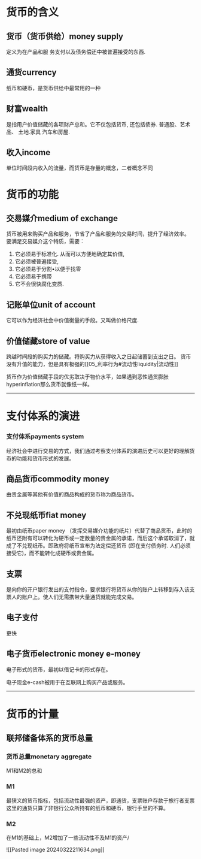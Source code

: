 
# 货币的含义

## 货币（货币供给）money supply

定义为在产品和服 务支付以及债务偿还中被普遍接受的东西. 

## 通货currency

纸币和硬币，是货币供给中最常用的一种

## 财富wealth

是指用户价值储藏的各项财产总和。它不仅包括货币, 还包括债券. 普通股、艺术品、 土地.家具 汽车和房屋.

## 收入income

单位时间段内收入的流量，而货币是存量的概念，二者概念不同

# 货币的功能

## 交易媒介medium of exchange

货币被用来购买产品和服务，节省了产品和服务的交易时间，提升了经济效率。
要满足交易媒介这个特质，需要：
1. 它必须易于标准化. 从而可以方便地确定其价值, 
2. 它必须被普遍接受, 
3. 它必须易于分割•以便于找零
4. 它必须易于携带
5. 它不会很快腐化变质.

## 记账单位unit of account

它可以作为经济社会中价值衡量的手段。又叫做价格尺度.

## 价值储藏store of value

跨越时间段的购买力的储藏。将购买力从获得收入之日起储蓄到支出之日。
货币没有升值的能力，但是具有极强的[[05_利率行为#流动性liquidity|流动性]]

货币作为价值储藏手段的优劣取决于物价水平，如果遇到恶性通货膨胀hyperinflation那么货币就像纸一样。

---

# 支付体系的演进

### 支付体系payments system

经济社会中进行交易的方式，我们通过考察支付体系的演进历史可以更好的理解货币的功能和货币形式的发展。

## 商品货币commodity money

由贵金属等其他有价值的商品构成的货币称为商品货币。

## 不兑现纸币fiat money

最初由纸币paper money （发挥交易媒介功能的纸片）代替了商品货币，此时的纸币还附有可以转化为硬币或一定数量的贵金属的承诺，而后这个承诺取消了，就成了不兑现纸币。即政府将纸币宣布为法定偿还货币 (即在支付债务时. 人们必须接受它)，而不能转化成硬币或贵金属。

## 支票

是向你的开户银行发出的支付指令，要求银行将货币从你的账户上转移到存入该支票人的账户上。使人们无需携带大量通货就能完成交易。

## 电子支付

更快

## 电子货币electronic money e-money

电子形式的货币，最初以借记卡的形式存在。

电子现金e-cash被用于在互联网上购买产品或服务。

---

# 货币的计量

## 联邦储备体系的货币总量

### 货币总量monetary aggregate

M1和M2的总和

### M1
最狭义的货币指标，包括流动性最强的资产，即通货，支票账户存款于旅行者支票
这里的通货只算了非银行公众所持有的纸币和硬币，银行手里的不算。

### M2

在M1的基础上，M2增加了一些流动性不及M1的资产/


![[Pasted image 20240322211634.png]]

